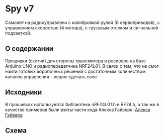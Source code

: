 # Spy v7

Самолет на радиоуправлени с калибровкой рулей (6 сервоприводов), с управлением скоростью (4 мотора), с грузовым отсеком и сигнальной подсветкой.

## О содержании

Прошивки (скетчи) для стороны трансмитера и ресивера на базе Arduino UNO и радиопередатчика NRF24L01.
В связи с тем, что не смог найти готовых коробочных решений с достаточным количеством каналов управления - решил сделать свое.

## Исходники

В прошивках используются библиотеки nRF24L01.h и RF24.h, а так же в качестве примеров были взяты части кода Алекса Гайвера: [Алекса Гайвера](https://github.com/AlexGyver/nRF24L01)

## Схема

